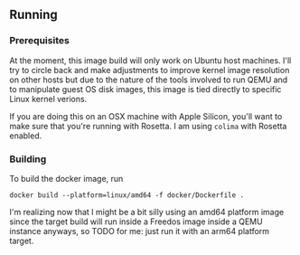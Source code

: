 ## Running

### Prerequisites

At the moment, this image build will only work on Ubuntu host machines.  I'll try to circle back and make adjustments to improve kernel image resolution on other hosts but due to the nature of the tools involved to run QEMU and to manipulate guest OS disk images, this image is tied directly to specific Linux kernel verions. 

If you are doing this on an OSX machine with Apple Silicon, you'll want to make sure that you're running with Rosetta.  I am using `colima` with Rosetta enabled. 

### Building

To build the docker image, run
```shell
docker build --platform=linux/amd64 -f docker/Dockerfile .
```

I'm realizing now that I might be a bit silly using an amd64 platform image since the target build will run inside a Freedos image inside a QEMU instance anyways, so TODO for me: just run it with an arm64 platform target.